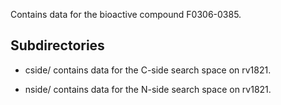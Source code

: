 Contains data for the bioactive compound F0306-0385.

## Subdirectories

- cside/ contains data for the C-side search space on rv1821.

- nside/ contains data for the N-side search space on rv1821.

